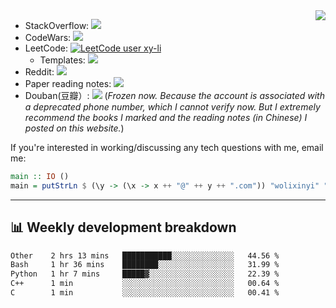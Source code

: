<img align="right" src="https://github-readme-stats.vercel.app/api?username=li-xin-yi&count_private=true&show_icons=true&hide_title=true&theme=tokyonight" />

- StackOverflow: [![](https://stackoverflow-badge.vercel.app/?userID=4710264)](https://stackoverflow.com/users/4710264/xinyi-li/)
- CodeWars: [![](https://www.codewars.com/users/xy-li/badges/micro)](https://www.codewars.com/users/xy-li/)
- LeetCode: [![LeetCode user xy-li](https://img.shields.io/badge/dynamic/json?style=flat-square&labelColor=black&color=%23ffa116&label=Solved&query=solvedOverTotal&url=https%3A%2F%2Fleetcode-badge-sigma.vercel.app%2Fapi%2Fusers%2Fxy-li&logo=leetcode&logoColor=yellow)](https://leetcode.com/xy-li/)
  - Templates: [![](https://custom-icon-badges.herokuapp.com/readthedocs/lctemplates?label=lctemplates&style=flat-square&logo=paste&logoColor=white)](https://lctemplates.readthedocs.io/) 
- Reddit: [![](https://img.shields.io/reddit/user-karma/combined/xy-li?style=social)](https://www.reddit.com/user/xy-li/)
- Paper reading notes: [![](https://custom-icon-badges.herokuapp.com/readthedocs/paper-weekly?label=paper-weekly&style=flat-square&logo=repo&logoColor=white)](https://paper-weekly.readthedocs.io/en/latest/)
- Douban(豆瓣）: [![](https://custom-icon-badges.herokuapp.com/badge/Douban-yangzhou301-lightgrey?style=flat-square&logo=doubanread&logoColor=389EAC)](https://www.douban.com/people/yangzhou301)  (*Frozen now. Because the account is associated with a deprecated phone number, which I cannot verify now. But I extremely recommend the books I marked and the reading notes (in Chinese) I posted on this website.*)

If you're interested in working/discussing any tech questions with me, email me:

```hs
main :: IO ()
main = putStrLn $ (\y -> (\x -> x ++ "@" ++ y ++ ".com")) "wolixinyi" "gmail"
```

---

## 📊 Weekly development breakdown

<!--START_SECTION:waka-->

```txt
Other    2 hrs 13 mins   ███████████░░░░░░░░░░░░░░   44.56 %
Bash     1 hr 36 mins    ████████░░░░░░░░░░░░░░░░░   31.99 %
Python   1 hr 7 mins     █████▓░░░░░░░░░░░░░░░░░░░   22.39 %
C++      1 min           ░░░░░░░░░░░░░░░░░░░░░░░░░   00.64 %
C        1 min           ░░░░░░░░░░░░░░░░░░░░░░░░░   00.41 %
```

<!--END_SECTION:waka-->
